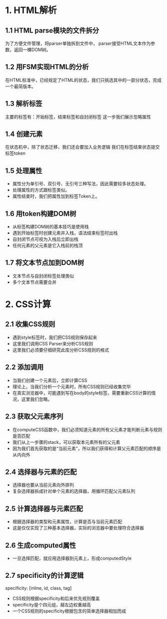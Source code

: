 # 1. HTML解析

## 1.1 HTML parse模块的文件拆分
为了方便文件管理，将parser单独拆到文件中，
parser接受HTML文本作为参数，返回一棵DOM树。

## 1.2 用FSM实现HTML的分析
在HTML标准中，已经规定了HTML的状态，我们只挑选其中的一部分状态，完成一个最简版本。

## 1.3 解析标签
主要的标签有：开始标签，结束标签和自封闭标签
这一步我们展示忽略属性

## 1.4 创建元素
在状态机中，除了状态迁移，我们还会要加入业务逻辑
我们在标签结束状态提交标签token

## 1.5 处理属性
* 属性分为单引号、双引号、无引号三种写法，因此需要较多状态处理。
* 处理属性的方式跟标签类似。
* 属性结束时，我们把属性加到标签Token上。

## 1.6 用token构建DOM树
* 从标签构建DOM树的基本技巧是使用栈
* 遇到开始标签时创建元素并入栈，语法结束标签时出栈
* 自封闭节点可视为入栈后立即出栈
* 任何元素的父元素是它入栈前的栈顶

## 1.7 将文本节点加到DOM树
* 文本节点与自封闭标签处理类似
* 多个文本节点需要合并

# 2. CSS计算
## 2.1 收集CSS规则
* 遇到style标签时，我们把CSS规则保存起来
* 这里我们调用CSS Parser来分析CSS规则
* 这里我们必须要仔细研究此库分析CSS规则的格式

## 2.2 添加调用
* 当我们创建一个元素后，立即计算CSS
* 理论上，当我们分析一个元素时，所有CSS规则已经收集完毕
* 在真实浏览器中，可能遇到写在body的style标签，需要重新CSS计算的情况，这里我们忽略。

## 2.3 获取父元素序列
* 在computeCSS函数中，我们必须知道元素的所有父元素才能判断元素与规则是否匹配
* 我们从上一步骤的stack，可以获取本元素所有的父元素
* 因为我们首先获取的是“当前元素”，所以我们获得和计算父元素匹配的顺序是从内向外

## 2.4 选择器与元素的匹配
* 选择器也要从当前元素向外排列
* 复杂选择器拆成针对单个元素的选择器，用循环匹配父元素队列

## 2.5 计算选择器与元素匹配
* 根据选择器的类型和元素属性，计算是否与当前元素匹配
* 这是仅仅实现了三种基本选择器，实际的浏览器中要处理符合选择器

## 2.6 生成computed属性
* 一旦选择匹配，就应用选择器到元素上，形成computedStyle

## 2.7 specificity的计算逻辑
specificity:
[inline, id, class, tag]

* CSS规则根据specificity和后来优先规则覆盖
* specificity是个四元组，越左边权重越高
* 一个CSS规则的specificity根据包含的简单选择器相加而成